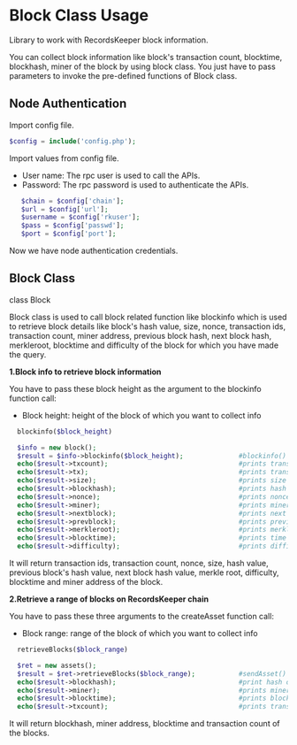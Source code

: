 Block Class Usage
====================

Library to work with RecordsKeeper block information.

You can collect block information like block's transaction count, blocktime, blockhash, miner of the block by using block class. You just have to pass parameters to invoke the pre-defined functions of Block class.

  
Node Authentication
-------------------

Import config file.

```PHP
$config = include('config.php');
```
Import values from config file.

- User name: The rpc user is used to call the APIs.
- Password: The rpc password is used to authenticate the APIs.


```PHP
   $chain = $config['chain'];
   $url = $config['url'];
   $username = $config['rkuser'];
   $pass = $config['passwd'];
   $port = $config['port'];
```
Now we have node authentication credentials.


Block Class
-----------

  class Block

  Block class is used to call block related function like blockinfo which is used to retrieve block details like block's hash value, size, nonce, transaction ids, transaction count, miner address, previous block hash, next block hash, merkleroot, blocktime and difficulty of the block for which you have made the query.

**1.Block info to retrieve block information**

You have to pass these block height as the argument to the blockinfo function call:
 

- Block height: height of the block of which you want to collect info


```PHP
  blockinfo($block_height)

  $info = new block();
  $result = $info->blockinfo($block_height);              #blockinfo() function call
  echo($result->txcount);                                 #prints transaction count of the block
  echo($result->tx);                                      #prints transaction id of the block
  echo($result->size);                                    #prints size of the block
  echo($result->blockhash);                               #prints hash value of the block
  echo($result->nonce);                                   #prints nonce of the block
  echo($result->miner);                                   #prints miner's of the block
  echo($result->nextblock);                               #prints next block's hash 
  echo($result->prevblock);                               #prints previous block's hash
  echo($result->merkleroot);                              #prints merkle root of the block
  echo($result->blocktime);                               #prints time at which block is mined
  echo($result->difficulty);                              #prints difficulty of the block
```
It will return transaction ids, transaction count, nonce, size, hash value, previous block's hash value, next block hash value, merkle root, difficulty, blocktime and miner address of the block.


**2.Retrieve a range of blocks on RecordsKeeper chain**

You have to pass these three arguments to the createAsset function call:

- Block range: range of the block of which you want to collect info


```PHP
  retrieveBlocks($block_range) 

  $ret = new assets();
  $result = $ret->retrieveBlocks($block_range);           #sendAsset() function call
  echo($result->blockhash);                               #print hash of the blocks
  echo($result->miner);                                   #prints miner of the blocks
  echo($result->blocktime);                               #prints block time of the blocks
  echo($result->txcount);                                 #prints transaction count of the blocks
```

It will return blockhash, miner address, blocktime and transaction count of the blocks.


